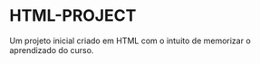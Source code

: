 # HTML-PROJECT
Um projeto inicial  criado em HTML com o intuito de memorizar o aprendizado do curso.
